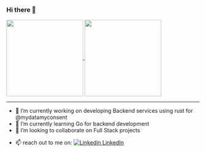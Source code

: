 ### Hi there 👋

<!-- [![Imran's GitHub stats](https://github-readme-stats.vercel.app/api?username=imran-mirza79&count_private=true&show_icons=true&theme=transparent)](https://github.com/imran-mirza79/) -->
<!--[![Top Langs](https://github-readme-stats.vercel.app/api/top-langs/?username=imran-mirza79&layout=compact&theme=transparent&hide_progress=true)](https://github.com/imran-mirza79/imran-mirza79)-->

<!--![Imran's GitHub stats](https://github-readme-stats.vercel.app/api?username=imran-mirza79&show=reviews,prs_merged,prs_merged_percentage&bg_color=00000000&include_all_commits=true)-->
<!-- ## Languages, Frameworks and Libraries -->

<a href="https://github.com/imranmirza79/github-readme-stats">
  <img height=200 align="center" src="https://github-readme-stats.vercel.app/api?username=imran-mirza79&bg_color=00000000" />
</a>
<a href="https://github.com/imranmirza79/go-microservices">
  <img height=200 align="center" src="https://github-readme-stats.vercel.app/api/top-langs?username=imran-mirza79&layout=compact&langs_count=8&card_width=320&bg_color=00000000" />
</a>
<hr/>

<!-- **imran-mirza79/imran-mirza79** is a ✨ _special_ ✨ repository because its `README.md` (this file) appears on your GitHub profile.
 -->
<!-- Here are some ideas to get you started:
 -->
- 🔭 I’m currently working on developing Backend services using rust for @mydatamyconsent
- 🌱 I’m currently learning  Go for backend development 
- 👯 I’m looking to collaborate on  Full Stack projects
<!-- - 🤔 I’m looking for help with ... -->
<!-- - 💬 Ask me about ... -->
- 📫 reach out to me on:  [![Linkedin](https://i.stack.imgur.com/gVE0j.png) LinkedIn](https://www.linkedin.com/in/imranmirza79)
<!-- - 😄 Pronouns: ...
- ⚡ Fun fact: ... -->

